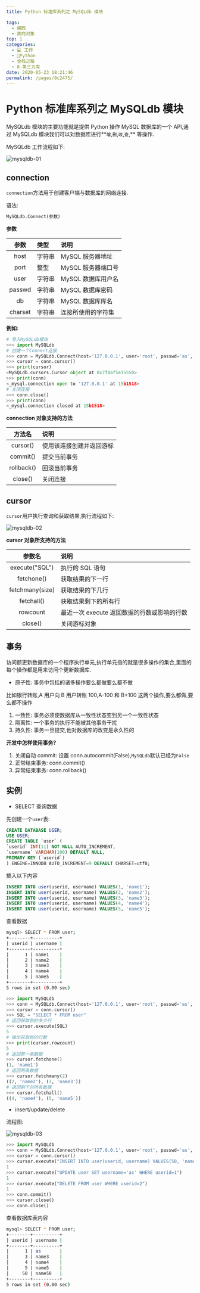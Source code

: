 ```yaml
---
title: Python 标准库系列之 MySQLdb 模块

tags: 
  - 编码
  - 面向对象
top: 1
categories: 
  - 💻 工作
  - 🐍Python
  - 全栈之路
  - 8-第三方库
date: 2020-05-23 18:21:46
permalink: /pages/8c2475/
---
```

# Python 标准库系列之 MySQLdb 模块

MySQLdb 模块的主要功能就是提供 Python 操作 MySQL 数据库的一个 API,通过 MySQLdb 模块我们可以对数据库进行**`增`,`删`,`改`,`查`,** 等操作.

MySQLdb 工作流程如下:

![mysqldb-01](/images/2016/12/1483022284.png)

 ## connection

 `connection`方法用于创建客户端与数据库的网络连接.

 语法:

 ```python
MySQLdb.Connect(参数)
 ```

**参数**

|参数|类型|说明|
|:--:|:--|:--|
|host|字符串|MySQL 服务器地址|
|port|整型|MySQL 服务器端口号|
|user|字符串|MySQL 数据库用户名|
|passwd|字符串|MySQL 数据库密码|
|db|字符串|MySQL 数据库库名|
|charset|字符串|连接所使用的字符集|

**例如:**

```python
# 导入MySQLdb模块
>>> import MySQLdb
# 创建一个Connect连接
>>> conn = MySQLdb.Connect(host='127.0.0.1', user='root', passwd='as', db='USER', port=3306, charset="utf8")
>>> cursor = conn.cursor()
>>> print(cursor)
<MySQLdb.cursors.Cursor object at 0x7f4af5e15550>
>>> print(conn)
<_mysql.connection open to '127.0.0.1' at 15b1518>
# 关闭连接
>>> conn.close()
>>> print(conn)
<_mysql.connection closed at 15b1518>
```

**connection 对象支持的方法**

|方法名|说明|
|:--:|:--|
|cursor()|使用该连接创建并返回游标|
|commit()|提交当前事务|
|rollback()|回滚当前事务|
|close()|关闭连接|

## cursor

`cursor`用户执行查询和获取结果,执行流程如下:

![mysqldb-02](/images/2016/12/1483022315.png)

**cursor 对象所支持的方法**

|参数名|说明|
|:--:|:--|
|execute("SQL")|执行的 SQL 语句|
|fetchone()|获取结果的下一行|
|fetchmany(size)|获取结果的下几行|
|fetchall()|获取结果剩下的所有行|
|rowcount|最近一次 execute 返回数据的行数或影响的行数|
|close()|关闭游标对象|

## 事务

访问额更新数据库的一个程序执行单元,执行单元指的就是很多操作的集合,里面的每个操作都是用来访问个更新数据库.

- 原子性: 事务中包括的诸多操作要么都做要么都不做

比如银行转账,A 用户向 B 用户转账 100,A-100 和 B+100 这两个操作,要么都做,要么都不操作

1. 一致性: 事务必须使数据库从一致性状态变到另一个一致性状态
2. 隔离性: 一个事务的执行不能被其他事务干扰
3. 持久性: 事务一旦提交,他对数据库的改变是永久性的

**开发中怎样使用事务?**

1. 关闭自动 commit: 设置 conn.autocommit(False),`MySQLdb`默认已经为`False`
2. 正常结束事务: conn.commit()
3. 异常结束事务: conn.rollback()

## 实例

- SELECT 查询数据

先创建一个`user`表:

```sql
CREATE DATABASE USER;
USE USER;
CREATE TABLE `user` (
`userid` INT(11) NOT NULL AUTO_INCREMENT,
`username` VARCHAR(100) DEFAULT NULL,
PRIMARY KEY (`userid`)
) ENGINE=INNODB AUTO_INCREMENT=9 DEFAULT CHARSET=utf8;
```

插入以下内容

```sql
INSERT INTO user(userid, username) VALUES(1, 'name1');
INSERT INTO user(userid, username) VALUES(2, 'name2');
INSERT INTO user(userid, username) VALUES(3, 'name3');
INSERT INTO user(userid, username) VALUES(4, 'name4');
INSERT INTO user(userid, username) VALUES(5, 'name5');
```

查看数据

```bash
mysql> SELECT * FROM user;
+--------+----------+
| userid | username |
+--------+----------+
|      1 | name1    |
|      2 | name2    |
|      3 | name3    |
|      4 | name4    |
|      5 | name5    |
+--------+----------+
5 rows in set (0.00 sec)
```

```python
>>> import MySQLdb
>>> conn = MySQLdb.Connect(host='127.0.0.1', user='root', passwd='as', db='USER', port=3306, charset="utf8")
>>> cursor = conn.cursor()
>>> SQL = "SELECT * FROM user"
# 返回获取到的多少行
>>> cursor.execute(SQL)
5
# 输出获取到的行数
>>> print(cursor.rowcount)
5
# 返回第一条数据
>>> cursor.fetchone()
(1, 'name1')
# 返回两条数据
>>> cursor.fetchmany(2)
((2, 'name2'), (3, 'name3'))
# 返回剩下的所有数据
>>> cursor.fetchall()
((4, 'name4'), (5, 'name5'))
```

- insert/update/delete

流程图:

![mysqldb-03](/images/2016/12/1483022364.png)

```python
>>> import MySQLdb
>>> conn = MySQLdb.Connect(host='127.0.0.1', user='root', passwd='as', db='USER', port=3306, charset="utf8")
>>> cursor = conn.cursor()
>>> cursor.execute("INSERT INTO user(userid, username) VALUES(50, 'name50')")
1
>>> cursor.execute("UPDATE user SET username='as' WHERE userid=1")
1
>>> cursor.execute("DELETE FROM user WHERE userid=2")
1
>>> conn.commit()
>>> cursor.close()
>>> conn.close()
```

查看数据库表内容

```bash
mysql> SELECT * FROM user;
+--------+----------+
| userid | username |
+--------+----------+
|      1 | as       |
|      3 | name3    |
|      4 | name4    |
|      5 | name5    |
|     50 | name50   |
+--------+----------+
5 rows in set (0.00 sec)
```
